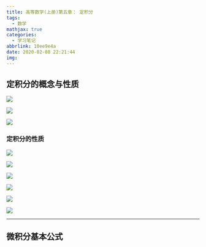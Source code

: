```yaml
---
title: 高等数学(上册)第五章： 定积分
tags:
  - 数学
mathjax: true
categories:
  - 学习笔记
abbrlink: 10ee9e4a
date: 2020-02-08 22:21:44
img:
---
```


## 定积分的概念与性质

![](https://raw.githubusercontent.com/a347807131/ms/master/images/20200208222335.png)

![](https://raw.githubusercontent.com/a347807131/ms/master/images/20200208222358.png)

![](https://raw.githubusercontent.com/a347807131/ms/master/images/20200208222455.png)

### 定积分的性质

![](https://raw.githubusercontent.com/a347807131/ms/master/images/20200208222643.png)

![](https://raw.githubusercontent.com/a347807131/ms/master/images/20200208222715.png)

![](https://raw.githubusercontent.com/a347807131/ms/master/images/20200208222737.png)

![](https://raw.githubusercontent.com/a347807131/ms/master/images/20200208222756.png)

![](https://raw.githubusercontent.com/a347807131/ms/master/images/20200208222821.png)

![](https://raw.githubusercontent.com/a347807131/ms/master/images/20200208222854.png)

---

## 微积分基本公式